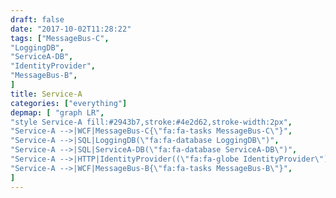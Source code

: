 ```yaml
---
draft: false
date: "2017-10-02T11:28:22"
tags: ["MessageBus-C",
"LoggingDB",
"ServiceA-DB",
"IdentityProvider",
"MessageBus-B",
]
title: Service-A
categories: ["everything"]
depmap: [ "graph LR",
"style Service-A fill:#2943b7,stroke:#4e2d62,stroke-width:2px",
"Service-A -->|WCF|MessageBus-C{\"fa:fa-tasks MessageBus-C\"}",
"Service-A -->|SQL|LoggingDB(\"fa:fa-database LoggingDB\")",
"Service-A -->|SQL|ServiceA-DB(\"fa:fa-database ServiceA-DB\")",
"Service-A -->|HTTP|IdentityProvider((\"fa:fa-globe IdentityProvider\"))",
"Service-A -->|WCF|MessageBus-B{\"fa:fa-tasks MessageBus-B\"}",
]
---
```

			